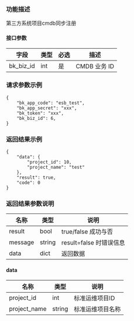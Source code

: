### 功能描述

第三方系统项目cmdb同步注册

#### 接口参数

| 字段          |  类型       | 必选   |  描述             |
|-----------------|-------------|---------|------------------|
|   bk_biz_id     |   int |   是   |  CMDB 业务 ID |

### 请求参数示例

```
{
    "bk_app_code": "esb_test",
    "bk_app_secret": "xxx",
    "bk_token": "xxx",
    "bk_biz_id": 6,
}
```

### 返回结果示例

```
{
    "data": {
        "project_id": 10,
        "project_name": "test"
    },
    "result": true,
    "code": 0
}
```

### 返回结果参数说明

|      名称     |     类型   |               说明             |
| ------------  | ---------- | ------------------------------ |
|  result       | bool       | true/false 成功与否            |
|  message      | string     | result=false 时错误信息        |
|  data         | dict        | 返回数据                    |

#### data
|   名称   |  类型  |           说明             |
| ------------ | ---------- | ------------------------------ |
|  project_id |    int    |  标准运维项目ID |
|  project_name |    string | 标准运维项目名称 |
